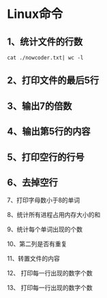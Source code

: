 # Linux命令

## 1、统计文件的行数

```shell
cat ./nowcoder.txt| wc -l 
```

## 2、打印文件的最后5行

## 3、输出7的倍数

## 4、输出第5行的内容

## 5、打印空行的行号

## 6、去掉空行

7、打印字母数小于8的单词

8、统计所有进程占用内存大小的和

9、统计每个单词出现的个数

10、第二列是否有重复

11、转置文件的内容

12、 打印每一行出现的数字个数

13、 打印每一行出现的数字个数


